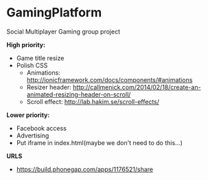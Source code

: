 GamingPlatform
==============
Social Multiplayer Gaming group project

**High priority:**
* Game title resize
* Polish CSS
  * Animations: http://ionicframework.com/docs/components/#animations
  * Resizer header: http://callmenick.com/2014/02/18/create-an-animated-resizing-header-on-scroll/
  * Scroll effect: http://lab.hakim.se/scroll-effects/

**Lower priority:**
* Facebook access
* Advertising
* Put iframe in index.html(maybe we don't need to do this...)

**URLS**
* https://build.phonegap.com/apps/1176521/share
